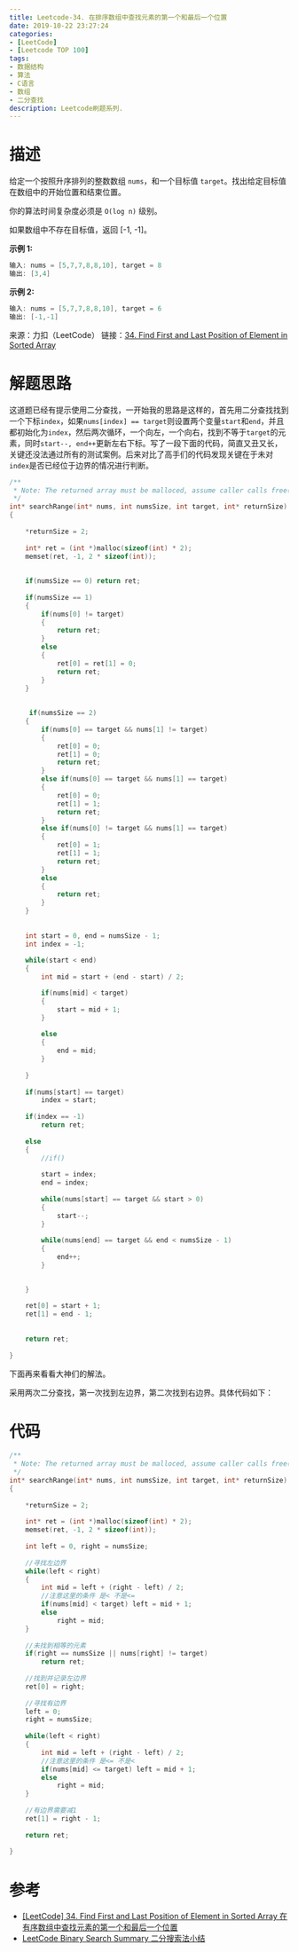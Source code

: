 ```yaml
---
title: Leetcode-34. 在排序数组中查找元素的第一个和最后一个位置
date: 2019-10-22 23:27:24
categories:
- [LeetCode]
- [Leetcode TOP 100]
tags:
- 数据结构
- 算法
- C语言
- 数组
- 二分查找
description: Leetcode刷题系列.
---
```


# 描述

给定一个按照升序排列的整数数组 `nums`，和一个目标值 `target`。找出给定目标值在数组中的开始位置和结束位置。

你的算法时间复杂度必须是 `O(log n)` 级别。

如果数组中不存在目标值，返回 [-1, -1]。

**示例 1:**

```c
输入: nums = [5,7,7,8,8,10], target = 8
输出: [3,4]
```

**示例 2:**

```c
输入: nums = [5,7,7,8,8,10], target = 6
输出: [-1,-1]
```


来源：力扣（LeetCode）
链接：[34. Find First and Last Position of Element in Sorted Array](https://leetcode-cn.com/problems/find-first-and-last-position-of-element-in-sorted-array)

# 解题思路

这道题已经有提示使用二分查找，一开始我的思路是这样的，首先用二分查找找到一个下标`index`，如果`nums[index] == target`则设置两个变量`start`和`end`，并且都初始化为`index`，然后两次循环，一个向左，一个向右，找到不等于`target`的元素，同时`start--, end++`更新左右下标。写了一段下面的代码，简直又丑又长，关键还没法通过所有的测试案例。后来对比了高手们的代码发现关键在于未对`index`是否已经位于边界的情况进行判断。

```c
/**
 * Note: The returned array must be malloced, assume caller calls free().
 */
int* searchRange(int* nums, int numsSize, int target, int* returnSize)
{
    
    *returnSize = 2;
    
    int* ret = (int *)malloc(sizeof(int) * 2);
    memset(ret, -1, 2 * sizeof(int));
    
    
    if(numsSize == 0) return ret;
    
    if(numsSize == 1)
    {
        if(nums[0] != target)
        {
            return ret;
        }
        else
        {
            ret[0] = ret[1] = 0;
            return ret;
        }
    }
    
    
     if(numsSize == 2)
    {
        if(nums[0] == target && nums[1] != target)
        {
            ret[0] = 0;
            ret[1] = 0;
            return ret;
        }
        else if(nums[0] == target && nums[1] == target)
        {
            ret[0] = 0;
            ret[1] = 1;
            return ret;
        }
        else if(nums[0] != target && nums[1] == target)
        {
            ret[0] = 1;
            ret[1] = 1;
            return ret;
        }
        else
        {
            return ret;
        }             
    }
    
    
    int start = 0, end = numsSize - 1;
    int index = -1;
    
    while(start < end)
    {
        int mid = start + (end - start) / 2;

        if(nums[mid] < target)
        {
            start = mid + 1;
        }
        
        else
        {
            end = mid;
        }
        
    }
    
    if(nums[start] == target)
        index = start;
    
    if(index == -1)
        return ret;
    
    else
    {
        //if()
        
        start = index;
        end = index;
        
        while(nums[start] == target && start > 0)
        {
            start--;
        }
        
        while(nums[end] == target && end < numsSize - 1)
        {
            end++;
        }
        

    }    
    
    ret[0] = start + 1;
    ret[1] = end - 1;
    
    
    return ret;
            
}
```

下面再来看看大神们的解法。

采用两次二分查找，第一次找到左边界，第二次找到右边界。具体代码如下：



# 代码

```c
/**
 * Note: The returned array must be malloced, assume caller calls free().
 */
int* searchRange(int* nums, int numsSize, int target, int* returnSize)
{
    
    *returnSize = 2;
    
    int* ret = (int *)malloc(sizeof(int) * 2);
    memset(ret, -1, 2 * sizeof(int));
    
    int left = 0, right = numsSize;
    
    //寻找左边界
    while(left < right)
    {
        int mid = left + (right - left) / 2;
        //注意这里的条件 是< 不是<=
        if(nums[mid] < target) left = mid + 1;
        else
            right = mid;
    }
    
    //未找到相等的元素
    if(right == numsSize || nums[right] != target)
        return ret;
    
    //找到并记录左边界
    ret[0] = right;
    
    //寻找有边界
    left = 0;
    right = numsSize;
    
    while(left < right)
    {
        int mid = left + (right - left) / 2;
        //注意这里的条件 是<= 不是<
        if(nums[mid] <= target) left = mid + 1;
        else
            right = mid;
    }
    
    //有边界需要减1
    ret[1] = right - 1;
    
    return ret;
            
}
```

# 参考

- [[LeetCode] 34. Find First and Last Position of Element in Sorted Array 在有序数组中查找元素的第一个和最后一个位置](https://www.cnblogs.com/grandyang/p/4409379.html)
- [LeetCode Binary Search Summary 二分搜索法小结](https://www.cnblogs.com/grandyang/p/6854825.html)